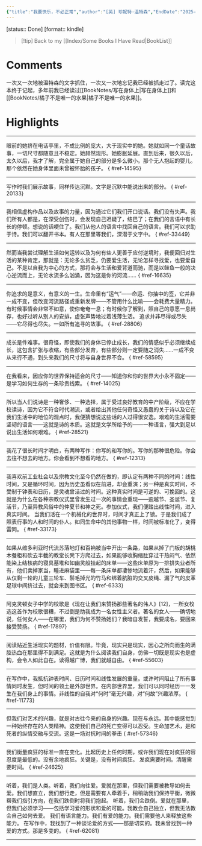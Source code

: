 ```yaml
---
{"title":"我要快乐，不必正常","author":"[英] 珍妮特·温特森","EndDate":"2025-07-17","publisher":"北京联合出版公司","dg-publish":true,"permalink":"/BookNotes/我要快乐，不必正常/","dgPassFrontmatter":true,"noteIcon":""}
---
```


[status:: Done]
[format:: kindle]

>[!tip] Back to my [[Index/Some Books I Have Read\|BookList]]

# Comments
一次又一次地被温特森的文字抓住，一次又一次地忘记我已经被抓走过了。读完这本终于记起，多年前我已经读过[[BookNotes/写在身体上\|写在身体上]]和[[BookNotes/橘子不是唯一的水果\|橘子不是唯一的水果]]。

# Highlights
---

眼前的她挤在电话亭里，不成比例的庞大，大于现实中的她。她就如同一个童话故事，一切尺寸都随意且不稳定。她赫然现形。她膨胀延展。直到后来，很久以后，太久以后，我才了解，完全属于她自己的部分是多么微小。那个无人抱起的婴儿。那个依然在她身体里面未曾被怀胎的孩子。 
{ #ref-14595}


---
写作时我们展示故事，同样传达沉默。文字是沉默中能说出来的部分。 
{ #ref-20133}


---
我相信虚构作品以及故事的力量，因为通过它们我们开口说话。我们没有失声。我们所有人都是，在深受创伤时，会发现自己迟疑了，结巴了；在我们的言语中有长长的停顿。想说的话哽住了。我们从他人的语言中找回自己的语言。我们可以求助于诗。我们可以翻开书本。有人在那里等我们，深潜于文字中。 
{ #ref-33449}


---
然而当我尝试理解生活如何运转以及为何有些人更善于应付逆境时，我便回归对生活的某种肯定，那就是：无论多么贫乏，仍要爱生活，无论怎样寻找爱，也要爱自己。不是以自我为中心的方式，那将会与生活和爱背道而驰，而是以鲑鱼一般的决心逆流而上，无论水流多么汹涌，因为这是你的河流…… 
{ #ref-16635}


---
你追求的是意义，有意义的一生。生命里有“运气”——命运、你抽中的签，它并非一成不变，但改变河流路径或重新发牌——不管用什么比喻——会耗费大量精力。有时候事情会非常不如意，使你奄奄一息；有时候你了解到，照自己的意愿一息尚存，也好过听从别人的安排，虚张声势地过着浅薄生活。 追求并非尽得或尽失——它尽得也尽失。一如所有追寻的故事。 
{ #ref-28806}


---
成长是件难事。很奇怪，即使我们的身体已停止成长，我们的情感似乎必须继续成长，这包含扩张与收缩，有些部分发育，有些部分则一定要随之消失……一成不变从来行不通，到头来我们的尺寸将与自身世界不合。 
{ #ref-58595}


---
在我看来，因应你的世界保持适合的尺寸——知道你和你的世界大小永不固定——是学习如何生存的一条珍贵线索。 
{ #ref-14025}


---
所以当人们说诗是一种奢侈、一种选择，属于受过良好教育的中产阶级，不应在学校读诗，因为它不符合时代潮流，或者给出其他任何奇怪又愚蠢的关于诗以及它在我们生活中的地位的观点时，我便猜想说这些话的人过得很安逸。艰难的生活需要坚韧的语言——这就是诗的本质。这就是文学所给予的——一种语言，强大到足以说出生活如何艰难。 
{ #ref-28521}


---
我花了很长时间才明白，有两种写作：你写的和写你的。写你的那种很危险。你会去往不想去的地方。你会看到不想看的地方。 
{ #ref-12313}


---
我喜欢前工业社会以及宗教文化至今仍然在做的，即认定有两种不同的时间：线性时间，又是循环时间，因为历史虽看似在前进，却会重演；另一种是真实时间，不受制于钟表和日历，是灵魂曾活过的时间。这种真实时间是可逆的、可挽回的。这就是为什么在各种宗教仪式里曾发生过一次的事情会重现——逾越节、圣诞节、复活节，乃至异教风俗中的仲夏节和神之死。参加仪式，我们便踏出线性时间，进入真实时间。 当我们活在一个机械化的世界时，时间才真正上了锁。于是我们成了照表行事的人和时间的仆人。如同生命中的其他事物一样，时间被标准化了，变得雷同。 
{ #ref-33173}


---
如果从维多利亚时代流苏落地灯和百衲被当中开出一条路，如果从掉了门板的胡桃木餐柜和砍去半截的教堂长凳下方爬过去，如果能够收胸缩肚穿过干热闷气、依然能染上结核病的寝具墓堆和如幽灵般挂起的床单——这些床单原为一排排失业者所有，他们卖掉家当，睡进麻袋里——每一条床单都凄惨地流着汗，然后，如果能够从仅剩一轮的儿童三轮车、鬃毛掉光的竹马和绑着肮脏的交叉皮绳、漏了气的皮革足球中间挤过去，就会来到图书区。 
{ #ref-6333}


---
阿克灵顿女子中学的校歌是《现在让我们来赞扬那些著名的伟人》[12]，一所女校选这首作为校歌很糟，不过倒是助我成为一名女性主义者。著名的女人——确切地说，任何女人——在哪里，我们为何不赞扬她们？我暗自发誓，我要成名，要回来接受赞扬。 
{ #ref-17897}


---
阅读贴近生活现实的题材，价值有限。毕竟，现实只是现实，因心之所向而生的满腔热血在那里得不到满足。这就是为什么阅读我们自身，仿佛一切既是现实也是虚构，会令人如此自在。读得越广博，我们就越自由。 
{ #ref-55603}


---
在写作中，我抵抗钟表时间、日历时间和线性发展的重量。或许时间阻止了所有事情同时发生，但时间的领土是外部世界。在内部世界里，我们可以同时经历一一发生在我们身上的事情。非线性的自我对“何时”毫无兴趣，对“何故”兴趣浓厚。 
{ #ref-11773}


---
但我们对艺术的兴趣，就是对古往今来的自身的兴趣。现在与永远。其中能感觉到一种始终存在的人类精神。这使我们自己的死亡变得可以忍受。生命加艺术，是和死者的纵情交融与交流。这是一场对抗时间的拳击 
{ #ref-57346}


---
我们衡量疯狂的标准一直在变化。比起历史上任何时期，或许我们现在对疯狂的容忍度是最低的。没有余地疯狂。关键是，没有时间疯狂。 发疯需要时间。清醒需要时间。 
{ #ref-24625}


---
听着，我们是人类。听着，我们向往爱。爱就在那里，但我们需要被教导如何去爱。我们想直立，我们想行走，但是需要有人牵着手，稍稍助我们保持平衡，微微帮我们指引方向，在我们跌倒时将我们抱起。 听着，我们会跌倒。爱就在那里，但我们必须学习——包括学习爱的形状和爱的可能。我教会自己独立，但我无法教会自己如何去爱。 我们有语言能力。我们有爱的能力。我们需要他人来释放这些能力。 在写作中，我找到了一种谈论爱的方式——那是切实的。我未曾找到一种爱的方式。那是多变的。 
{ #ref-62081}


---
